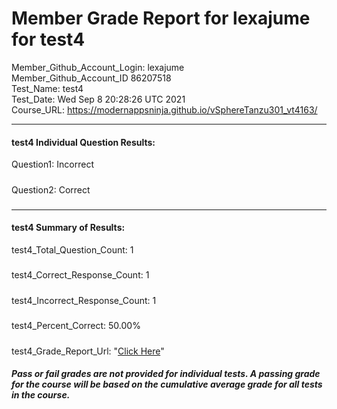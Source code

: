 # Member Grade Report for lexajume for test4  
   
Member_Github_Account_Login: lexajume  
Member_Github_Account_ID 86207518  
Test_Name: test4  
Test_Date: Wed Sep  8 20:28:26 UTC 2021  
Course_URL: https://modernappsninja.github.io/vSphereTanzu301_vt4163/  
   
---  
#### test4 Individual Question Results:  
Question1: Incorrect  
#####  
Question2: Correct  
#####  
---  
#### test4 Summary of Results:  
test4_Total_Question_Count: 1  
#####  
test4_Correct_Response_Count: 1  
#####  
test4_Incorrect_Response_Count: 1  
#####  
test4_Percent_Correct: 50.00%  
#####  
test4_Grade_Report_Url: "[Click Here](https://github.com/modernappsninjas/lexajume/blob/main/static/userdata/courses/vSphereTanzu301_vt4163/grade_report.pr350.test4.md)"
##### Pass or fail grades are not provided for individual tests. A passing grade for the course will be based on the cumulative average grade for all tests in the course.  
